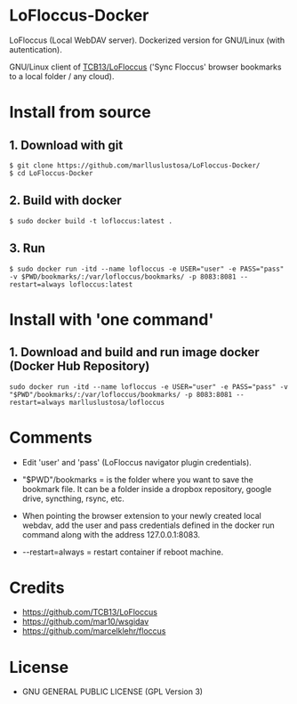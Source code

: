 # LoFloccus-Docker
LoFloccus (Local WebDAV server). Dockerized version for GNU/Linux (with autentication).

GNU/Linux client of [TCB13/LoFloccus](https://github.com/TCB13/LoFloccus) ('Sync Floccus' browser bookmarks to a local folder / any cloud). 

# Install from source

## 1. Download with git
```
$ git clone https://github.com/marlluslustosa/LoFloccus-Docker/
$ cd LoFloccus-Docker
```

## 2. Build with docker
```
$ sudo docker build -t lofloccus:latest .
```

## 3. Run
```
$ sudo docker run -itd --name lofloccus -e USER="user" -e PASS="pass" -v $PWD/bookmarks/:/var/lofloccus/bookmarks/ -p 8083:8081 --restart=always lofloccus:latest
```


# Install with 'one command'
## 1. Download and build and run image docker (Docker Hub Repository)
```
sudo docker run -itd --name lofloccus -e USER="user" -e PASS="pass" -v "$PWD"/bookmarks/:/var/lofloccus/bookmarks/ -p 8083:8081 --restart=always marlluslustosa/lofloccus
```


# Comments

 * Edit 'user' and 'pass' (LoFloccus navigator plugin credentials).

 * "$PWD"/bookmarks = is the folder where you want to save the bookmark file. It can be a folder inside a dropbox repository, google drive, syncthing, rsync, etc.

 * When pointing the browser extension to your newly created local webdav, add the user and pass credentials defined in the docker run command along with the address 127.0.0.1:8083.
 
 * --restart=always = restart container if reboot machine.
 
 # Credits
* https://github.com/TCB13/LoFloccus
* https://github.com/mar10/wsgidav
* https://github.com/marcelklehr/floccus

# License

* GNU GENERAL PUBLIC LICENSE (GPL Version 3)
